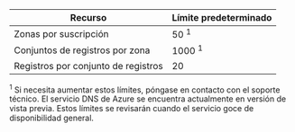 
| Recurso | Límite predeterminado 
--- | ---
| Zonas por suscripción | 50 <sup>1</sup>
| Conjuntos de registros por zona| 1000 <sup>1</sup>
| Registros por conjunto de registros| 20

<sup>1</sup> Si necesita aumentar estos límites, póngase en contacto con el soporte técnico. El servicio DNS de Azure se encuentra actualmente en versión de vista previa. Estos límites se revisarán cuando el servicio goce de disponibilidad general.

<!---HONumber=Nov15_HO1-->